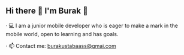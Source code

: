 ## Hi there 👋 I'm Burak 🫡   

  
 · 💻 I am a junior mobile developer who is eager to make a mark in the mobile world, open to learning and has goals.
 
 · 📫 Contact me: burakustabaass@gmai.com
 
              
<!--
**burakustabas/burakustabas** is a ✨ _special_ ✨ repository because its `README.md` (this file) appears on your GitHub profile.

Here are some ideas to get you started:

- 🔭 I’m currently working on ...
- 🌱  Mobil dünyada iz bırakmaya hevesli ve öğrenmeye açık genç bir mobil geliştiriciyim. 
- 👯 I’m looking to collaborate on ...
- 🤔 I’m looking for help with ...
- 💬 Ask me about ...
- 📫 How to reach me: ...
- 😄 Pronouns: ...
- ⚡ Fun fact: ...
-->
